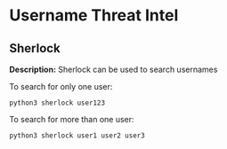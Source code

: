 # Username Threat Intel

## Sherlock

**Description:** Sherlock can be used to search usernames

To search for only one user:

`python3 sherlock user123`

To search for more than one user:

`python3 sherlock user1 user2 user3`

